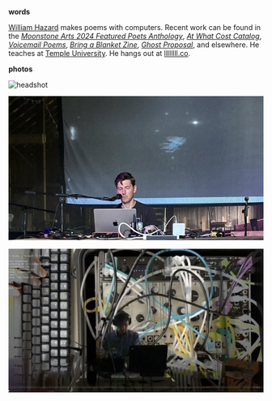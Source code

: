 **words**

[William Hazard](../) makes poems with computers. Recent work can be found in the [_Moonstone Arts 2024 Featured Poets Anthology_](https://moonstone-arts-center.square.site/), [_At What Cost Catalog_](https://catalogs.atwhatcost.me/), [_Voicemail Poems_](https://voicemailpoems.org/), [_Bring a Blanket Zine_](https://www.instagram.com/bring_a_blanket/), [_Ghost Proposal_](https://ghostproposal.com/), and elsewhere. He teaches at [Temple University](https://liberalarts.temple.edu/academics/departments-and-programs/intellectual-heritage). He hangs out at [llllllll.co](https://llllllll.co).

**photos**

![headshot](pics/headshot.png)

![events](pics/events.jpeg)

![header](pics/header.jpeg)
